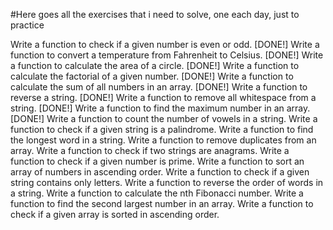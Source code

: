 #Here goes all the exercises that i need to solve, one each day, just to practice

Write a function to check if a given number is even or odd. [DONE!]
Write a function to convert a temperature from Fahrenheit to Celsius. [DONE!]
Write a function to calculate the area of a circle. [DONE!]
Write a function to calculate the factorial of a given number. [DONE!]
Write a function to calculate the sum of all numbers in an array. [DONE!]
Write a function to reverse a string. [DONE!]
Write a function to remove all whitespace from a string. [DONE!]
Write a function to find the maximum number in an array. [DONE!]
Write a function to count the number of vowels in a string.
Write a function to check if a given string is a palindrome.
Write a function to find the longest word in a string.
Write a function to remove duplicates from an array.
Write a function to check if two strings are anagrams.
Write a function to check if a given number is prime.
Write a function to sort an array of numbers in ascending order.
Write a function to check if a given string contains only letters.
Write a function to reverse the order of words in a string.
Write a function to calculate the nth Fibonacci number.
Write a function to find the second largest number in an array.
Write a function to check if a given array is sorted in ascending order.